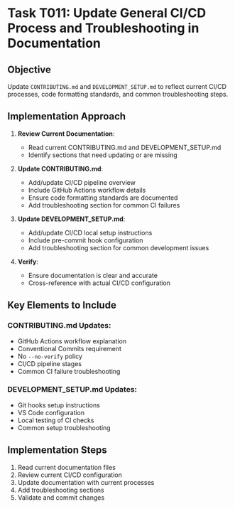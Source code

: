 # Task T011: Update General CI/CD Process and Troubleshooting in Documentation

## Objective

Update `CONTRIBUTING.md` and `DEVELOPMENT_SETUP.md` to reflect current CI/CD processes, code formatting standards, and common troubleshooting steps.

## Implementation Approach

1. **Review Current Documentation**:

   - Read current CONTRIBUTING.md and DEVELOPMENT_SETUP.md
   - Identify sections that need updating or are missing

2. **Update CONTRIBUTING.md**:

   - Add/update CI/CD pipeline overview
   - Include GitHub Actions workflow details
   - Ensure code formatting standards are documented
   - Add troubleshooting section for common CI failures

3. **Update DEVELOPMENT_SETUP.md**:

   - Add/update CI/CD local setup instructions
   - Include pre-commit hook configuration
   - Add troubleshooting section for common development issues

4. **Verify**:
   - Ensure documentation is clear and accurate
   - Cross-reference with actual CI/CD configuration

## Key Elements to Include

### CONTRIBUTING.md Updates:

- GitHub Actions workflow explanation
- Conventional Commits requirement
- No `--no-verify` policy
- CI/CD pipeline stages
- Common CI failure troubleshooting

### DEVELOPMENT_SETUP.md Updates:

- Git hooks setup instructions
- VS Code configuration
- Local testing of CI checks
- Common setup troubleshooting

## Implementation Steps

1. Read current documentation files
2. Review current CI/CD configuration
3. Update documentation with current processes
4. Add troubleshooting sections
5. Validate and commit changes
